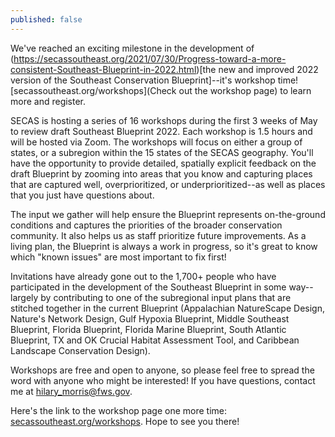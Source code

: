 ```yaml
---
published: false
---
```

We've reached an exciting milestone in the development of (https://secassoutheast.org/2021/07/30/Progress-toward-a-more-consistent-Southeast-Blueprint-in-2022.html)[the new and improved 2022 version of the Southeast Conservation Blueprint]--it's workshop time! [secassoutheast.org/workshops](Check out the workshop page) to learn more and register.

SECAS is hosting a series of 16 workshops during the first 3 weeks of May to review draft Southeast Blueprint 2022. Each workshop is 1.5 hours and will be hosted via Zoom. The workshops will focus on either a group of states, or a subregion within the 15 states of the SECAS geography. You'll have the opportunity to provide detailed, spatially explicit feedback on the draft Blueprint by zooming into areas that you know and capturing places that are captured well, overprioritized, or underprioritized--as well as places that you just have questions about.

The input we gather will help ensure the Blueprint represents on-the-ground conditions and captures the priorities of the broader conservation community. It also helps us as staff prioritize future improvements. As a living plan, the Blueprint is always a work in progress, so it's great to know which "known issues" are most important to fix first!

Invitations have already gone out to the 1,700+ people who have participated in the development of the Southeast Blueprint in some way--largely by contributing to one of the subregional input plans that are stitched together in the current Blueprint (Appalachian NatureScape Design, Nature's Network Design, Gulf Hypoxia Blueprint, Middle Southeast Blueprint, Florida Blueprint, Florida Marine Blueprint, South Atlantic Blueprint, TX and OK Crucial Habitat Assessment Tool, and Caribbean Landscape Conservation Design).

Workshops are free and open to anyone, so please feel free to spread the word with anyone who might be interested! If you have questions, contact me at hilary_morris@fws.gov.

Here's the link to the workshop page one more time: [secassoutheast.org/workshops](secassoutheast.org/workshops). Hope to see you there!
